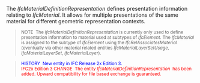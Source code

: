 ﻿The _IfcMaterialDefinitionRepresentation_
defines presentation information relating to _IfcMaterial_. It
allows for multiple presentations of the same material for different
geometric representation contexts.  
> <small>NOTE&nbsp;
The <i>IfcMaterialDefinitionRepresentation</i>
is currently only used to define presentation information to material
used at subtypes of <i>IfcElement</i>. The <i>IfcMaterial</i> is
assigned to the subtype of <i>IfcElement</i>
using the <i>IfcRelAssociatesMaterial</i>
(eventually via other material related entities <i>IfcMaterialLayerSetUsage</i>,
  <i>IfcMaterialLayerSet</i>, <i>IfcMaterialLayer</i>).</small>

> <small><font color="#0000ff">HISTORY&nbsp;
New entity in IFC Release 2x Edition 3.<br>
  </font><font color="#ff0000">IFC2x Edition 3
CHANGE&nbsp; The
entity <i>IfcMaterialDefinitionRepresentation&nbsp;</i>
has been added. Upward compatibility for file
based exchange is guaranteed.</font></small>  
>
